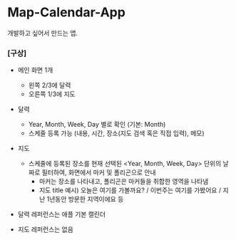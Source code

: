 # Map-Calendar-App

개발하고 싶어서 만드는 앱.

### [구상]
- 메인 화면 1개
  - 왼쪽 2/3에 달력
  - 오른쪽 1/3에 지도

- 달력
  - Year, Month, Week, Day 별로 확인 (기본: Month)
  - 스케줄 등록 가능 (내용, 시간, 장소(지도 검색 혹은 직접 입력), 메모)
- 지도
  - 스케줄에 등록된 장소를 현재 선택된 <Year, Month, Week, Day> 단위의 날짜로 필터하여, 화면에서 마커 및 폴리곤으로 안내
    - 마커는 장소를 나타내고, 폴리곤은 마커들을 취합한 영역을 나타냄
    - 지도 title 예시) 오늘은 여기를 가볼까요? / 이번주는 여기를 가봤어요 / 지난 1년동안 방문한 지역이에요 등

- 달력 레퍼런스는 애플 기본 캘린더
- 지도 레퍼런스는 없음
